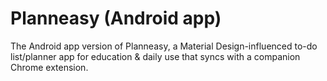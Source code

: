 # Planneasy (Android app)
The Android app version of Planneasy, a Material Design-influenced to-do list/planner app for education & daily use that syncs with a companion Chrome extension.
